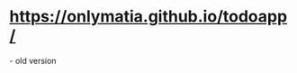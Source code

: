 <a href="https://onlymatia.github.io/todoapp/"><h1>https://onlymatia.github.io/todoapp/</h1></a> - old version
